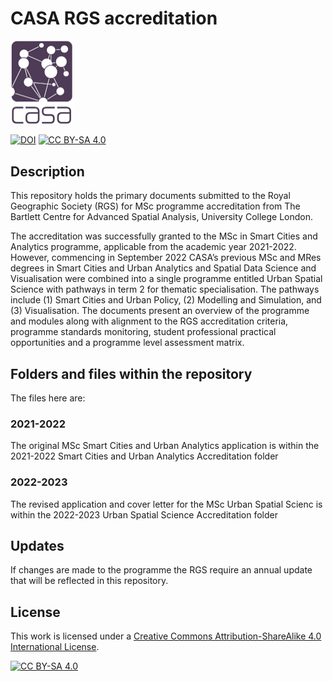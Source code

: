 # CASA RGS accreditation

<img src="general_images/casa_logo.jpg" width="100" >

[![DOI](https://zenodo.org/badge/492794093.svg)](https://zenodo.org/badge/latestdoi/492794093)
[![CC BY-SA 4.0][cc-by-sa-shield]][cc-by-sa] 

## Description

This repository holds the primary documents submitted to the Royal Geographic Society (RGS) for MSc programme accreditation from The Bartlett Centre for Advanced Spatial Analysis, University College London.

The accreditation was successfully granted to the MSc in Smart Cities and Analytics programme, applicable from the academic year 2021-2022. However, commencing in September 2022 CASA’s previous MSc and MRes degrees in Smart Cities and Urban Analytics and Spatial Data Science and Visualisation were combined into a single programme entitled Urban Spatial Science with pathways in term 2 for thematic specialisation. The pathways include (1) Smart Cities and Urban Policy, (2) Modelling and Simulation, and (3) Visualisation. The documents present an overview of the programme and modules along with alignment to the RGS accreditation criteria, programme standards monitoring, student professional practical opportunities and a programme level assessment matrix.

## Folders and files within the repository

The files here are:

### 2021-2022

The original MSc Smart Cities and Urban Analytics application is within the 2021-2022 Smart Cities and Urban Analytics Accreditation folder

### 2022-2023

The revised application and cover letter for the MSc Urban Spatial Scienc is within the 2022-2023 Urban Spatial Science Accreditation folder

## Updates

If changes are made to the programme the RGS require an annual update that will be reflected in this repository.

## License

This work is licensed under a
[Creative Commons Attribution-ShareAlike 4.0 International License][cc-by-sa].

[![CC BY-SA 4.0][cc-by-sa-image]][cc-by-sa]

[cc-by-sa]: http://creativecommons.org/licenses/by-sa/4.0/
[cc-by-sa-image]: https://licensebuttons.net/l/by-sa/4.0/88x31.png
[cc-by-sa-shield]: https://img.shields.io/badge/License-CC%20BY--SA%204.0-lightgrey.svg
